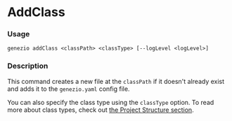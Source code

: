 # AddClass

### Usage

`genezio addClass <classPath> <classType> [--logLevel <logLevel>]`

### Description

This command creates a new file at the `classPath` if it doesn't already exist and adds it to the `genezio.yaml` config file.

You can also specify the class type using the `classType` option. To read more about class types, check out [the Project Structure section](../../project-structure/).
